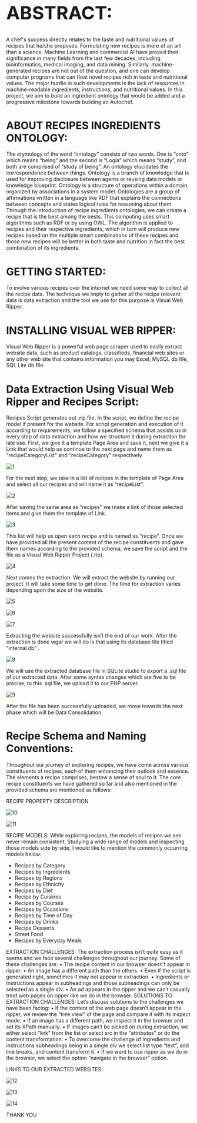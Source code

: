 
<h1 style="font-size:50px;">ABSTRACT:</h1>

A chef's success directly relates to the taste and nutritional values of recipes that he/she proposes.  Formulating new recipes is more of an art than a science. Machine Learning and commercial AI have proved their significance in many fields from the last few decades, including bioinformatics, medical imaging, and data mining. Similarly, machine-generated recipes are not out of the question, and one can develop computer programs that can float novel recipes rich in taste and nutritional values.  The major hurdle in such developments is the lack of resources in machine-readable ingredients, instructions, and nutritional values.  In this project, we aim to build an ingredient ontology that would be added and a progressive milestone towards building an Autochef.

<h1>ABOUT RECIPES INGREDIENTS ONTOLOGY:</h1>


The etymology of the word “ontology” consists of two words. One is “onto” which means “being” and the second is “Logia” which means “study”, and both are comprised of “study of being”. An ontology elucidates the correspondence between things. Ontology is a branch of knowledge that is used for improving disclosure between agents or reusing data models or knowledge blueprint. Ontology is a structure of operations within a domain, organized by associations in a system model. Ontologies are a group of affirmations written in a language like RDF that explains the connections between concepts and states logical rules for reasoning about them.
Through the introduction of recipe ingredients ontologies, we can create a recipe that is the best among the bests. This computing uses smart algorithms such as RDF or by using OWL. The algorithm is applied to recipes and their respective ingredients, which in turn will produce new recipes based on the multiple smart combinations of these recipes and those new recipes will be better in both taste and nutrition in fact the best combination of its ingredients.

<h1>GETTING STARTED:</h1>


To evolve various recipes over the internet we need some way to collect all the recipe data. The technique we imply to gather all the recipe relevant data is data extraction and the tool we use for this purpose is Visual Web Ripper.

<h1>INSTALLING VISUAL WEB RIPPER:
</h1>

Visual Web Ripper is a powerful web page scraper used to easily extract website data, such as product catalogs, classifieds, financial web sites or any other web site that contains information you may Excel, MySQL db file, SQL Lite db file.

<h1>Data Extraction Using Visual Web Ripper and Recipes Script:</h1>

Recipes Script generates out .rip file. In the script, we define the recipe model if present for the website. For script generation and execution of it according to requirements, we follow a specified schema that assists us in every step of data extraction and how we structure it during extraction for late use.
First, we give it a template Page Area and save it, next we give it a Link that would help us continue to the next page and name them as “recipeCategoryList” and “recipeCategory” respectively. 


![1](https://user-images.githubusercontent.com/50656712/108616068-f3585400-742b-11eb-9b72-5b793331b8ca.jpg)
 
 
For the next step, we take in a list of recipes in the template of Page Area and select all our recipes and will name it as “recipeList”. 


![2](https://user-images.githubusercontent.com/50656712/108616074-0834e780-742c-11eb-9679-7c07fad28eea.jpg)
 
After saving the same area as “recipes” we make a link of those selected items and give them the template of Link. 
 
 
 ![3](https://user-images.githubusercontent.com/50656712/108616090-31557800-742c-11eb-8f2f-7fe22f0b0a7f.jpg)

This list will help us open each recipe and is named as “recipe”. Once we have provided all the present content of the recipe constituents and gave them names according to the provided schema, we save the script and the file as a Visual Web Ripper Project (.rip). 

 
 ![4](https://user-images.githubusercontent.com/50656712/108616100-403c2a80-742c-11eb-958c-b451c3360b99.jpg)

Next comes the extraction. We will extract the website by running our project. It will take some time to get done. The time for extraction varies depending upon the size of the website.
 
 
 ![5](https://user-images.githubusercontent.com/50656712/108616113-6792f780-742c-11eb-8f90-36153532bb16.jpg)
 
 ![6](https://user-images.githubusercontent.com/50656712/108616144-9e690d80-742c-11eb-8041-1843221159b8.jpg)

![7](https://user-images.githubusercontent.com/50656712/108616150-a923a280-742c-11eb-8904-24fb91193597.jpg)
 
Extracting the website successfully isn’t the end of our work. After the extraction is done wgar we will do is that using its database file titled “internal.db” .

 
 ![8](https://user-images.githubusercontent.com/50656712/108616154-b6d92800-742c-11eb-957d-c34e29b1b4e8.jpg)


We will use the extracted database file in SQLite studio to export a .sql file of our extracted data.  After some syntax changes which are five to be precise, to this .sql file, we upload it to our PHP server. 

![9](https://user-images.githubusercontent.com/50656712/108616157-c193bd00-742c-11eb-8d1c-a6502028610c.jpg)

 
After the file has been successfully uploaded, we move towards the next phase which will be Data Consolidation.

<h1>Recipe Schema and Naming Conventions:</h1>

Throughout our journey of exploring recipes, we have come across various constituents of recipes, each of them enhancing their outlook and essence. The elements a recipe comprises, bestow a sense of soul to it. The core recipe constituents we have gathered so far and also mentioned in the provided schema are mentioned as follows:

RECIPE PROPERTY	DESCRIPTION

![10](https://user-images.githubusercontent.com/50656712/108616411-f6087880-742e-11eb-92fc-b2f869a10e0b.PNG)

![11](https://user-images.githubusercontent.com/50656712/108616415-fe60b380-742e-11eb-9b37-be0e1e403223.PNG)

RECIPE MODELS:
While exploring recipes, the models of recipes we see never remain consistent. Studying a wide range of models and inspecting those models side by side, I would like to mention the commonly occurring models below:
<ul>
 <li>Recipes by Category</li>
 <li>Recipes by Ingredients</li>
 <li>Recipes by Regions</li>
 <li>Recipes by Ethnicity</li>
 <li>Recipes by Diet</li>
 <li>Recipe by Cuisines</li>
 <li>Recipes by Courses</li>
 <li>Recipes by Occasions</li>
 <li>Recipes by Time of Day</li>
 <li>Recipes by Drinks</li>
 <li>Recipe Desserts</li>
 <li>Street Food</li>
 <li>Recipes by Everyday Meals</li>
 </ul>

EXTRACTION CHALLENGES:
The extraction process isn’t quite easy as it seems and we face several challenges throughout our journey. Some of these challenges are:
•	The recipe content in our browser doesn’t appear in ripper. 
•	An image has a different path than the others.
•	Even if the script is generated right, sometimes it may not appear in extraction.
•	Ingredients or Instructions appear in subheadings and those subheadings can only be selected as a single div.
•	An ad appears in the ripper and we can’t casually treat web pages on ripper like we do in the browser.
SOLUTIONS TO EXTRACTION CHALLENGES:
Let’s discuss solutions to the challenges we have been facing:
•	If the content of the web page doesn’t appear in the ripper, we review the “tree view” of the page and compare it with its inspect mode.
•	If an image has a different path, we inspect it in the browser and set its XPath manually.
•	If images can’t be picked on during extraction, we either select “link” from the list or select src in the “attributes” or do the content transformation.
•	To overcome the challenge of ingredients and instructions subheadings being in a single div we select list type “text”, add line breaks, and content transform it.
•	If we want to use ripper as we do in the browser, we select the option “navigate in the browser” option.

LINKS TO OUR EXTRACTED WEBSITES:


![12](https://user-images.githubusercontent.com/50656712/108616477-63b4a480-742f-11eb-8299-31d1647545fe.PNG)


![13](https://user-images.githubusercontent.com/50656712/108616481-6dd6a300-742f-11eb-8160-cd7024c512b1.PNG)


![14](https://user-images.githubusercontent.com/50656712/108616488-78913800-742f-11eb-961a-6c4f04e0e5a5.PNG)



THANK YOU
